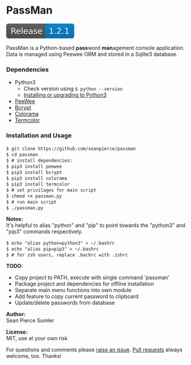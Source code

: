 # PassMan
<img src="img/Release-1.2.1-blue.svg">

PassMan is a Python-based **pass**word **man**agement console application. Data is managed using Peewee ORM and stored in a Sqlite3 database.

### Dependencies
* Python3
  * Check version using `$ python --version`
  * <a href="https://www.python.org/downloads/release/python-365/">Installing or upgrading to Python3</a>
* <a href="http://docs.peewee-orm.com/en/latest/">PeeWee</a>
* <a href="https://pypi.org/project/bcrypt/">Bcrypt</a>
* <a href="https://pypi.org/project/colorama/">Colorama</a>
* <a href="https://pypi.org/project/termcolor/">Termcolor</a>

### Installation and Usage
```shell
$ git clone https://github.com/seanpierce/passman
$ cd passman
$ # install dependencies:
$ pip3 install peewee
$ pip3 install bcrypt
$ pip3 install colorama
$ pip3 install termcolor
$ # set privilages for main script
$ chmod +x passman.py
$ # run main script
$ ./passman.py
```

**Notes:**  
It's helpful to alias "python" and "pip" to point towards the "python3" and "pip3" commands respectively.
```shell
$ echo "alias python=python3" > ~/.bashrc
$ echo "alias pip=pip3" > ~/.bashrc
$ # for zsh users, replace .bachrc with .zshrc
```

**TODO:**
* Copy project to PATH, execute with single command 'passman'
* Package project and dependencies for offline installation
* Separate main menu functions into own module
* Add feature to copy current password to clipboard
* Update/delete passwords from database

**Author:**  
Sean Pierce Sumler

**License:**  
MIT, use at your own risk

For questions and comments please <a href="https://github.com/seanpierce/passman/issues/new">raise an issue</a>. <a href="https://github.com/seanpierce/passman/compare">Pull requests</a> always welcome, too. Thanks!
